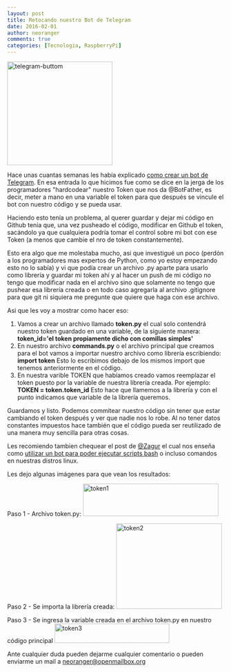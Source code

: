 ```yaml
---
layout: post
title: Retocando nuestro Bot de Telegram
date: 2016-02-01
author: neoranger
comments: true
categories: [Tecnologia, RaspberryPi]
---
```

<img class="  wp-image-2873 aligncenter" src="https://blogneositelinux.files.wordpress.com/2016/10/telegram-buttom.png" alt="telegram-buttom" width="244" height="240" />

Hace unas cuantas semanas les había explicado <a href="http://www.neositelinux.com.ar/2015/12/02/techcreando-un-bot-para-telegram/">como crear un bot de Telegram</a>. En esa entrada lo que hicimos fue como se dice en la jerga de los programadores "hardcodear" nuestro Token que nos da @BotFather, es decir, meter a mano en una variable el token para que después se vincule el bot con nuestro código y se pueda usar.

Haciendo esto tenía un problema, al querer guardar y dejar mi código en Github tenía que, una vez pusheado el código, modificar en Github el token, sacándolo ya que cualquiera podría tomar el control sobre mi bot con ese Token (a menos que cambie el nro de token constantemente).

Esto era algo que me molestaba mucho, asi que investigué un poco (perdón a los programadores mas expertos de Python, como yo estoy empezando esto no lo sabía) y vi que podía crear un archivo .py aparte para usarlo como librería y guardar mi token ahí y al hacer un push de mi código no tengo que modificar nada en el archivo sino que solamente no tengo que pushear esa librería creada o en todo caso agregarla al archivo .gitignore para que git ni siquiera me pregunte que quiere que haga con ese archivo.

Asi que les voy a mostrar como hacer eso:

<ol>
    <li>Vamos a crear un archivo llamado <strong>token.py</strong> el cual solo contendrá nuestro token guardado en una variable, de la siguiente manera: <strong>token_id='el token propiamente dicho con comillas simples'</strong></li>
    <li>En nuestro archivo <strong>commands.py</strong> o el archivo principal que creamos para el bot vamos a importar nuestro archivo como librería escribiendo: <strong>import token</strong>
Esto lo escribimos debajo de los mismos import que tenemos anteriormente en el código.</li>
    <li>En nuestra varible TOKEN que habíamos creado vamos reemplazar el token puesto por la variable de nuestra librería creada. Por ejemplo: <strong>TOKEN = token.token_id</strong>
Esto hace que llamemos a la librería y con el punto indicamos que variable de la librería queremos.</li>
</ol>

Guardamos y listo. Podemos commitear nuestro código sin tener que estar cambiando el token después y ver que nadie nos lo robe. Al no tener datos constantes impuestos hace también que el código pueda ser reutilizado de una manera muy sencilla para otras cosas.

Les recomiendo tambien chequear el post de <a href="http://portallinux.es/author/zagur/">@Zagur</a> el cual nos enseña como <a href="http://portallinux.es/raspberry-pi-notifica-cualquier-cosa-por-telegram/">utilizar un bot para poder ejecutar scripts bash</a> o incluso comandos en nuestras distros linux.

Les dejo algunas imágenes para que vean los resultados:

Paso 1 - Archivo token.py:
<img class="  wp-image-2886 aligncenter" src="https://blogneositelinux.files.wordpress.com/2016/10/token1.png" alt="token1" width="314" height="75" />

Paso 2 - Se importa la librería creada:
<img class="  wp-image-2888 aligncenter" src="https://blogneositelinux.files.wordpress.com/2016/10/token2.png" alt="token2" width="245" height="198" />

Paso 3 - Se ingresa la variable creada en el archivo token.py en nuestro código principal
<img class="  wp-image-2890 aligncenter" src="https://blogneositelinux.files.wordpress.com/2016/10/token3.png" alt="token3" width="266" height="45" />

Ante cualquier duda pueden dejarme cualquier comentario o pueden enviarme un mail a neoranger@openmailbox.org
